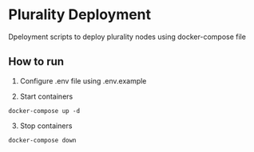# Plurality Deployment

Dpeloyment scripts to deploy plurality nodes using docker-compose file

## How to run

1. Configure .env file using .env.example

2. Start containers

```
docker-compose up -d
```

3. Stop containers

```
docker-compose down
```

